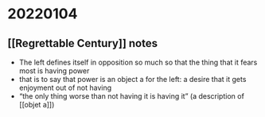 # 20220104



## [[Regrettable Century]] notes

-   The left defines itself in opposition so much so that the thing that it fears most is having power
-   that is to say that power is an object a for the left: a desire that it gets enjoyment out of not having
-   &ldquo;the only thing worse than not having it is having it&rdquo; (a description of [[objet a]])

